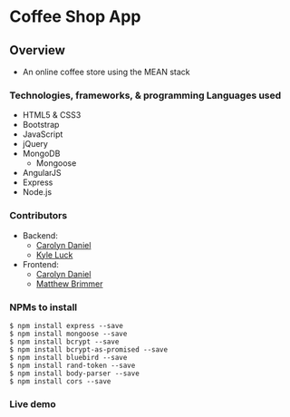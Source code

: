 # Coffee Shop App

## Overview
* An online coffee store using the MEAN stack

<!-- ![Coffee Shop](img/***********.png) -->



### Technologies, frameworks, & programming Languages used
* HTML5 & CSS3
* Bootstrap
* JavaScript
* jQuery
* MongoDB
  * Mongoose
* AngularJS
* Express
* Node.js



### Contributors
* Backend:
  * [Carolyn Daniel](https://github.com/csdaniel17)
  * [Kyle Luck](https://github.com/kyleluck)
* Frontend:
  * [Carolyn Daniel](https://github.com/csdaniel17)
  * [Matthew Brimmer](https://github.com/mbrimmer83)  



### NPMs to install

```node
$ npm install express --save
$ npm install mongoose --save
$ npm install bcrypt --save
$ npm install bcrypt-as-promised --save
$ npm install bluebird --save
$ npm install rand-token --save
$ npm install body-parser --save
$ npm install cors --save
```


### Live demo

<!-- [Check it out](*********) -->
